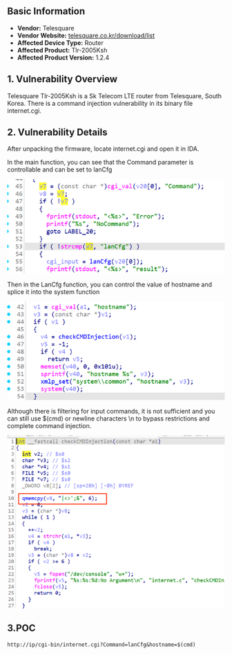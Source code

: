 ## **Basic Information**

- **Vendor:** Telesquare
- **Vendor Website:** [telesquare.co.kr/download/list](http://www.telesquare.co.kr/download/list)
- **Affected Device Type:** Router
- **Affected Product:** Tlr-2005Ksh
- **Affected Product Version:** 1.2.4



## 1. Vulnerability Overview

Telesquare Tlr-2005Ksh is a Sk Telecom LTE router from Telesquare, South Korea. There is a command injection vulnerability in its binary file internet.cgi.



## 2. Vulnerability Details

After unpacking the firmware, locate internet.cgi and open it in IDA.

In the main function, you can see that the Command parameter is controllable and can be set to lanCfg

![](img/1.png)

Then in the LanCfg function, you can control the value of hostname and splice it into the system function

![](img/2.png)

Although there is filtering for input commands, it is not sufficient and you can still use $(cmd) or newline characters \n to bypass restrictions and complete command injection.

![](img/3.png)

## 3.POC

```shell
http://ip/cgi-bin/internet.cgi?Command=lanCfg&hostname=$(cmd)
```

